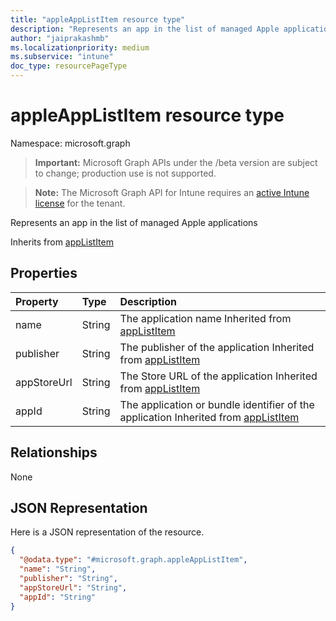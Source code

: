 ```yaml
---
title: "appleAppListItem resource type"
description: "Represents an app in the list of managed Apple applications"
author: "jaiprakashmb"
ms.localizationpriority: medium
ms.subservice: "intune"
doc_type: resourcePageType
---
```


# appleAppListItem resource type

Namespace: microsoft.graph
> **Important:** Microsoft Graph APIs under the /beta version are subject to change; production use is not supported.

> **Note:** The Microsoft Graph API for Intune requires an [active Intune license](https://go.microsoft.com/fwlink/?linkid=839381) for the tenant.


Represents an app in the list of managed Apple applications


Inherits from [appListItem](../resources/intune-deviceconfig-applistitem.md)

## Properties
|Property|Type|Description|
|:---|:---|:---|
|name|String|The application name Inherited from [appListItem](../resources/intune-deviceconfig-applistitem.md)|
|publisher|String|The publisher of the application Inherited from [appListItem](../resources/intune-deviceconfig-applistitem.md)|
|appStoreUrl|String|The Store URL of the application Inherited from [appListItem](../resources/intune-deviceconfig-applistitem.md)|
|appId|String|The application or bundle identifier of the application Inherited from [appListItem](../resources/intune-deviceconfig-applistitem.md)|

## Relationships
None

## JSON Representation
Here is a JSON representation of the resource.
<!-- {
  "blockType": "resource",
  "@odata.type": "microsoft.graph.appleAppListItem"
}
-->
``` json
{
  "@odata.type": "#microsoft.graph.appleAppListItem",
  "name": "String",
  "publisher": "String",
  "appStoreUrl": "String",
  "appId": "String"
}
```
